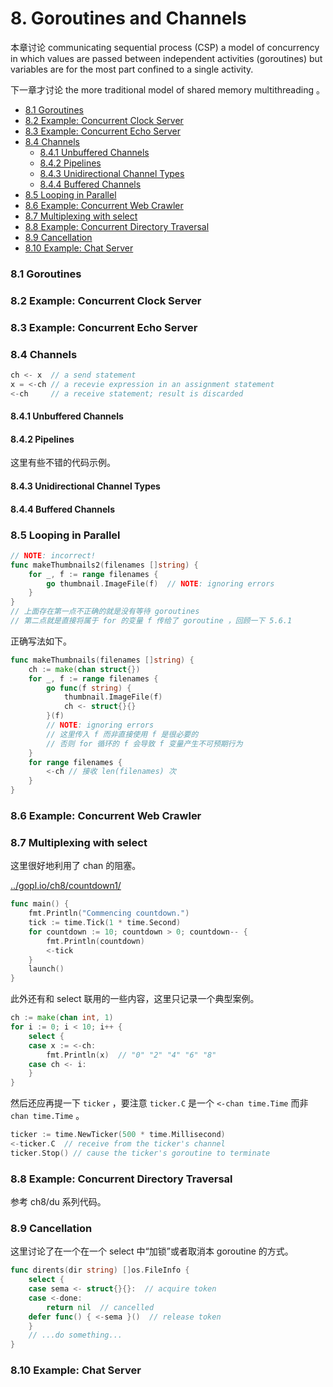 # 8. Goroutines and Channels

本章讨论 communicating sequential process (CSP) a model of concurrency in which values are passed between independent activities (goroutines) but variables are for the most part confined to a single activity.

下一章才讨论 the more traditional model of shared memory multithreading 。

<!-- @import "[TOC]" {cmd="toc" depthFrom=3 depthTo=6 orderedList=false} -->

<!-- code_chunk_output -->

- [8.1 Goroutines](#81-goroutines)
- [8.2 Example: Concurrent Clock Server](#82-example-concurrent-clock-server)
- [8.3 Example: Concurrent Echo Server](#83-example-concurrent-echo-server)
- [8.4 Channels](#84-channels)
  - [8.4.1 Unbuffered Channels](#841-unbuffered-channels)
  - [8.4.2 Pipelines](#842-pipelines)
  - [8.4.3 Unidirectional Channel Types](#843-unidirectional-channel-types)
  - [8.4.4 Buffered Channels](#844-buffered-channels)
- [8.5 Looping in Parallel](#85-looping-in-parallel)
- [8.6 Example: Concurrent Web Crawler](#86-example-concurrent-web-crawler)
- [8.7 Multiplexing with select](#87-multiplexing-with-select)
- [8.8 Example: Concurrent Directory Traversal](#88-example-concurrent-directory-traversal)
- [8.9 Cancellation](#89-cancellation)
- [8.10 Example: Chat Server](#810-example-chat-server)

<!-- /code_chunk_output -->

### 8.1 Goroutines

### 8.2 Example: Concurrent Clock Server

### 8.3 Example: Concurrent Echo Server

### 8.4 Channels

```go
ch <- x  // a send statement
x = <-ch // a recevie expression in an assignment statement
<-ch     // a receive statement; result is discarded
```

#### 8.4.1 Unbuffered Channels

#### 8.4.2 Pipelines

这里有些不错的代码示例。

#### 8.4.3 Unidirectional Channel Types

#### 8.4.4 Buffered Channels

### 8.5 Looping in Parallel

```go
// NOTE: incorrect!
func makeThumbnails2(filenames []string) {
    for _, f := range filenames {
        go thumbnail.ImageFile(f)  // NOTE: ignoring errors
    }
}
// 上面存在第一点不正确的就是没有等待 goroutines
// 第二点就是直接将属于 for 的变量 f 传给了 goroutine ，回顾一下 5.6.1
```

正确写法如下。

```go
func makeThumbnails(filenames []string) {
    ch := make(chan struct{})
    for _, f := range filenames {
        go func(f string) {
            thumbnail.ImageFile(f)
            ch <- struct{}{}
        }(f)
        // NOTE: ignoring errors
        // 这里传入 f 而非直接使用 f 是很必要的
        // 否则 for 循环的 f 会导致 f 变量产生不可预期行为
    }
    for range filenames {
        <-ch // 接收 len(filenames) 次
    }
}
```

### 8.6 Example: Concurrent Web Crawler

### 8.7 Multiplexing with select

这里很好地利用了 chan 的阻塞。

[../gopl.io/ch8/countdown1/](../gopl.io/ch8/countdown1/)

```go
func main() {
    fmt.Println("Commencing countdown.")
    tick := time.Tick(1 * time.Second)
    for countdown := 10; countdown > 0; countdown-- {
        fmt.Println(countdown)
        <-tick
    }
    launch()
}
```

此外还有和 select 联用的一些内容，这里只记录一个典型案例。

```go
ch := make(chan int, 1)
for i := 0; i < 10; i++ {
    select {
    case x := <-ch:
        fmt.Println(x)  // "0" "2" "4" "6" "8"
    case ch <- i:
    }
}
```

然后还应再提一下 `ticker` ，要注意 `ticker.C` 是一个 `<-chan time.Time` 而非 `chan time.Time` 。

```go
ticker := time.NewTicker(500 * time.Millisecond)
<-ticker.C  // receive from the ticker's channel
ticker.Stop() // cause the ticker's goroutine to terminate
```

### 8.8 Example: Concurrent Directory Traversal

参考 ch8/du 系列代码。

### 8.9 Cancellation

这里讨论了在一个在一个 select 中“加锁”或者取消本 goroutine 的方式。

```go
func dirents(dir string) []os.FileInfo {
    select {
    case sema <- struct{}{}:  // acquire token
    case <-done:
        return nil  // cancelled
    defer func() { <-sema }()  // release token
    }
    // ...do something...
}
```

### 8.10 Example: Chat Server

